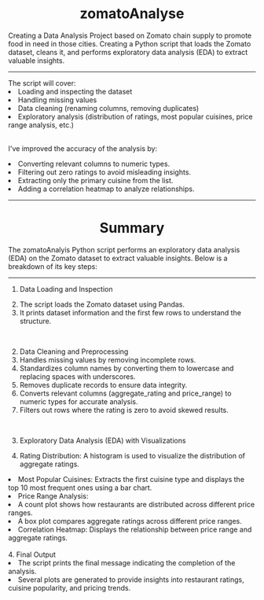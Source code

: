 <h1 align="center">zomatoAnalyse</h1>


Creating a Data Analysis Project based on Zomato chain supply to promote food in need in those cities.
Creating a Python script that loads the Zomato dataset, cleans it, and performs exploratory data analysis (EDA) to extract valuable insights. 
<hr>
The script will cover:


<li>Loading and inspecting the dataset</li>
<li>Handling missing values</li>
<li>Data cleaning (renaming columns, removing duplicates)</li>
<li>Exploratory analysis (distribution of ratings, most popular cuisines, price range analysis, etc.)</li>
<br>



I've improved the accuracy of the analysis by:

<li>Converting relevant columns to numeric types.</li>
<li>Filtering out zero ratings to avoid misleading insights.</li>
<li>Extracting only the primary cuisine from the list.</li>
<li>Adding a correlation heatmap to analyze relationships.</li>

<hr>


<h1 align="center">Summary</h1>


The zomatoAnalyis Python script performs an exploratory data analysis (EDA) on the Zomato dataset to extract valuable insights. Below is a breakdown of its key steps:
<hr>


1. Data Loading and Inspection

   <li>The script loads the Zomato dataset using Pandas.</li>
   <li>It prints dataset information and the first few rows to understand the structure.</li>

<br>

2. Data Cleaning and Preprocessing
    <li>Handles missing values by removing incomplete rows.</li>
    <li>Standardizes column names by converting them to lowercase and replacing spaces with underscores.</li>
    <li>Removes duplicate records to ensure data integrity.</li>
    <li>Converts relevant columns (aggregate_rating and price_range) to numeric types for accurate analysis.</li>
    <li>Filters out rows where the rating is zero to avoid skewed results.</li>

<br>

3. Exploratory Data Analysis (EDA) with Visualizations

    <li>Rating Distribution: A histogram is used to visualize the distribution of aggregate ratings.</li>
<li>Most Popular Cuisines: Extracts the first cuisine type and displays the top 10 most frequent ones using a bar chart.</li>
<li>Price Range Analysis:</li>
<li>A count plot shows how restaurants are distributed across different price ranges.</li>
<li>A box plot compares aggregate ratings across different price ranges.</li>
<li>Correlation Heatmap: Displays the relationship between price range and aggregate ratings.</li>

<br>
4. Final Output

<li>The script prints the final message indicating the completion of the analysis.</li>
<li>Several plots are generated to provide insights into restaurant ratings, cuisine popularity, and pricing trends.</li>
